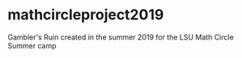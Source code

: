 # mathcircleproject2019
Gambler's Ruin
created in the summer 2019 for the LSU Math Circle Summer camp
